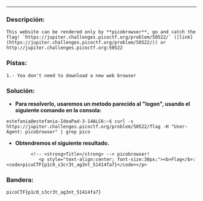 ---
### Descripción:
```
This website can be rendered only by **picobrowser**, go and catch the flag! `https://jupiter.challenges.picoctf.org/problem/50522/` ([link](https://jupiter.challenges.picoctf.org/problem/50522/)) or http://jupiter.challenges.picoctf.org:50522
```

### Pistas: 
```
1.- You don't need to download a new web browser
```

### Solución:
- **Para resolverlo, usaremos un metodo parecido al "logon", usando el siguiente comando en la consola:**
```
estefania@estefania-IdeaPad-3-14ALC6:~$ curl -s https://jupiter.challenges.picoctf.org/problem/50522/flag -H "User-Agent: picobrowser" | grep pico
```
- **Obtendremos el siguiente resultado.**
```
         <!-- <strong>Title</strong> --> picobrowser!
            <p style="text-align:center; font-size:30px;"><b>Flag</b>: <code>picoCTF{p1c0_s3cr3t_ag3nt_51414fa7}</code></p>
```

### Bandera:
```
picoCTF{p1c0_s3cr3t_ag3nt_51414fa7}
```
